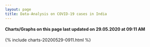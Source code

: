 ```yaml
---
layout: page
title: Data-Analysis on COVID-19 cases in India
---
```

#### Charts/Graphs on this page last updated on 29.05.2020 at 09:11 AM
{% include charts-20200529-0911.html %}